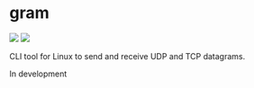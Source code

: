 # gram

![](https://github.com/luv4bytes/gram/workflows/ubuntu+18.04+build/badge.svg)
![](https://github.com/luv4bytes/gram/workflows/ubuntu+18.04+tests/badge.svg)

CLI tool for Linux to send and receive UDP and TCP datagrams.

In development
